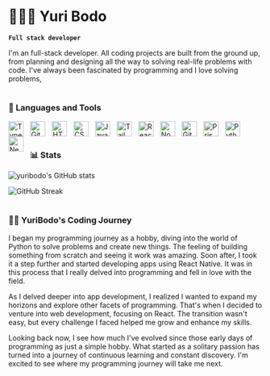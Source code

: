 # 🧙🏼‍♂️ Yuri Bodo

**`Full stack developer`**

I'm an full-stack developer. All coding projects are built from the ground up, from planning and designing all the way to solving real-life problems with code. I've always been fascinated by programming and I love solving problems,

#

### 🧰 Languages and Tools


<img align="left" alt="TypeScript" width="30px" style="padding-right:10px;" src="https://cdn.jsdelivr.net/gh/devicons/devicon/icons/typescript/typescript-plain.svg" />
<img align="left" alt="Git" width="30px" style="padding-right:10px;" src="https://cdn.jsdelivr.net/gh/devicons/devicon/icons/git/git-original.svg" />
<img align="left" alt="HTML" width="30px" style="padding-right:10px;" src="https://cdn.jsdelivr.net/gh/devicons/devicon/icons/html5/html5-plain.svg" />
<img align="left" alt="CSS" width="30px" style="padding-right:10px;" src="https://cdn.jsdelivr.net/gh/devicons/devicon/icons/css3/css3-plain.svg" />
<img align="left" alt="JavaScript" width="30px" style="padding-right:10px;" src="https://cdn.jsdelivr.net/gh/devicons/devicon/icons/javascript/javascript-plain.svg" />
<img align="left" alt="Tailwind" width="30px" style="padding-right:10px;" src="https://cdn.jsdelivr.net/gh/devicons/devicon@latest/icons/tailwindcss/tailwindcss-original.svg" />          
<img align="left" alt="React" width="30px" style="padding-right:10px;" src="https://cdn.jsdelivr.net/gh/devicons/devicon@latest/icons/react/react-original.svg" />
<img align="left" alt="NodeJS" width="30px" style="padding-right:10px;" src="https://cdn.jsdelivr.net/gh/devicons/devicon/icons/nodejs/nodejs-original.svg" />
<img align="left" alt="GitHub" width="30px" style="padding-right:10px;" src="https://cdn.jsdelivr.net/gh/devicons/devicon@latest/icons/github/github-original.svg" />
<img align="left" alt="Prisma" width="30px" style="padding-right:10px;" src="https://cdn.jsdelivr.net/gh/devicons/devicon@latest/icons/prisma/prisma-original.svg" />
<img align="left" alt="Python" width="30px" style="padding-right:10px;" src="https://cdn.jsdelivr.net/gh/devicons/devicon/icons/python/python-plain.svg" />
<img align="left" alt="Next" width="30px" style="padding-right:10px;" src="https://cdn.jsdelivr.net/gh/devicons/devicon@latest/icons/nextjs/nextjs-original.svg" />
<br />

#

### 📊 Stats

![yuribodo's GitHub stats](https://github-readme-stats.vercel.app/api?username=yuribodo&show_icons=true&theme=gruvbox)

![GitHub Streak](https://streak-stats.demolab.com?user=yuribodo&theme=gruvbox&border_radius=4.5)

#


 <summary><h3>👨‍💻 YuriBodo's Coding Journey</h3></summary>
   I began my programming journey as a hobby, diving into the world of Python to solve problems and create new things. The feeling of building something from scratch and seeing it work was amazing. Soon after, I took it a step further and started developing apps using React Native. It was in this process that I really delved into programming and fell in love with the field.

As I delved deeper into app development, I realized I wanted to expand my horizons and explore other facets of programming. That's when I decided to venture into web development, focusing on React. The transition wasn't easy, but every challenge I faced helped me grow and enhance my skills.

Looking back now, I see how much I've evolved since those early days of programming as just a simple hobby. What started as a solitary passion has turned into a journey of continuous learning and constant discovery. I'm excited to see where my programming journey will take me next.
<!--
**yuribodo/yuribodo** is a ✨ _special_ ✨ repository because its `README.md` (this file) appears on your GitHub profile.

Here are some ideas to get you started:

- 🔭 I’m currently working on ...
- 🌱 I’m currently learning ...
- 👯 I’m looking to collaborate on ...
- 🤔 I’m looking for help with ...
- 💬 Ask me about ...
- 📫 How to reach me: ...
- 😄 Pronouns: ...
- ⚡ Fun fact: ...
-->
